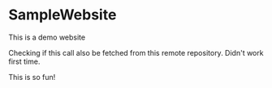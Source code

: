 # SampleWebsite
This is a demo website


Checking if this call also be fetched from this remote repository.
Didn't work first time.

This is so fun!
